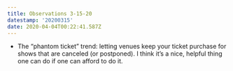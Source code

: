 ```yaml
---
title: Observations 3-15-20
datestamp: '20200315'
date: 2020-04-04T00:22:41.587Z
---
```

- The “phantom ticket” trend: letting venues keep your ticket purchase for shows that are canceled (or postponed). I think it’s a nice, helpful thing one can do if one can afford to do it.
